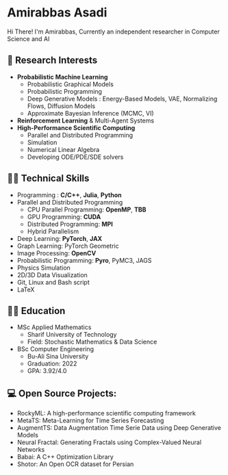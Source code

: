 # Amirabbas Asadi
Hi There! I'm Amirabbas, Currently an independent researcher in Computer Science and AI

## 📔 Research Interests
- **Probabilistic Machine Learning**
  - Probabilistic Graphical Models
  - Probabilistic Programming
  - Deep Generative Models : Energy-Based Models, VAE, Normalizing Flows, Diffusion Models
  - Approximate Bayesian Inference (MCMC, VI)
- **Reinforcement Learning** & Multi-Agent Systems
- **High-Performance Scientific Computing**
  - Parallel and Distributed Programming  
  - Simulation
  - Numerical Linear Algebra
  - Developing ODE/PDE/SDE solvers

## 👨‍💻 Technical Skills
- Programming : **C/C++**, **Julia**, **Python**
- Parallel and Distributed Programming
  - CPU Parallel Programming: **OpenMP**, **TBB**
  - GPU Programming: **CUDA**
  - Distributed Programming: **MPI**
  - Hybrid Parallelism
- Deep Learning: **PyTorch**, **JAX**
- Graph Learning: PyTorch Geometric
- Image Processing: **OpenCV**
- Probabilistic Programming: **Pyro**, PyMC3, JAGS
- Physics Simulation
- 2D/3D Data Visualization
- Git, Linux and Bash script
- LaTeX

## 👨‍🎓 Education
- MSc Applied Mathematics
  - Sharif University of Technology
  - Field: Stochastic Mathematics & Data Science
- BSc Computer Engineering
  - Bu-Ali Sina University
  - Graduation: 2022
  - GPA: 3.92/4.0  
 
## 💻 Open Source Projects:
- RockyML: A high-performance scientific computing framework
- MetaTS: Meta-Learning for Time Series Forecasting
- AugmentTS: Data Augmentation Time Serie Data using Deep Generative Models
- Neural Fractal: Generating Fractals using Complex-Valued Neural Networks
- Babai: A C++ Optimization Library
- Shotor: An Open OCR dataset for Persian
